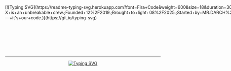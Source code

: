 <div style="display: flex; justify-content: space-between; align-items: flex-start;">
  
  <div style="flex: 1; margin-right: 20px;">
    [![Typing SVG](https://readme-typing-svg.herokuapp.com?font=Fira+Code&weight=600&size=18&duration=3000&pause=1000&color=FFFFFF&center=false&vCenter=true&random=false&width=400&lines=##+🧠+Who+We+Are;FIRQAH-X+is+an+unbreakable+crew.;Founded+12%2F2019.;Brought+to+light+08%2F2025.;Started+by+MR.DARCH%2C;to+unite+the+sharpest+hackers+and+programmers+under+one+name+and+belief.;Always+on+the+side+of+truth.;Justice+is+not+a+choice+—+it's+our+code.)](https://git.io/typing-svg)
  </div>
  
  <div>
    <img src="file_000000001004624398c7b36c679e78dc.png" alt="FIRQAH-X" width="150" height="150" />
  </div>
  
</div>

<div align="center">
  
  ---
  
  [![Typing SVG](https://readme-typing-svg.herokuapp.com?font=Fira+Code&weight=600&size=25&duration=3000&pause=1000&color=00FF00&center=true&vCenter=true&random=false&width=600&lines=Full+Stack+Developer;Cybersecurity+Expert;Ethical+Hacker;Python+Developer;JavaScript+Master;React+Specialist;Node.js+Developer;Penetration+Tester;Security+Researcher;Blockchain+Developer;DevOps+Engineer;Cloud+Architect;Database+Expert;API+Developer;Mobile+Developer;AI%2FML+Enthusiast;Linux+Administrator;Network+Security;Web+Security;Cryptography+Expert)](https://git.io/typing-svg)

</div>
